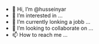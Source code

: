 - 👋 Hi, I’m @husseinyar
- 👀 I’m interested in ...
- 🌱 I’m currently lonking a jobb ...
- 💞️ I’m looking to collaborate on ...
- 📫 How to reach me ...

<!---
husseinyar/husseinyar is a ✨ special ✨ repository because its `README.md` (this file) appears on your GitHub profile.
You can click the Preview link to take a look at your changes.
--->
